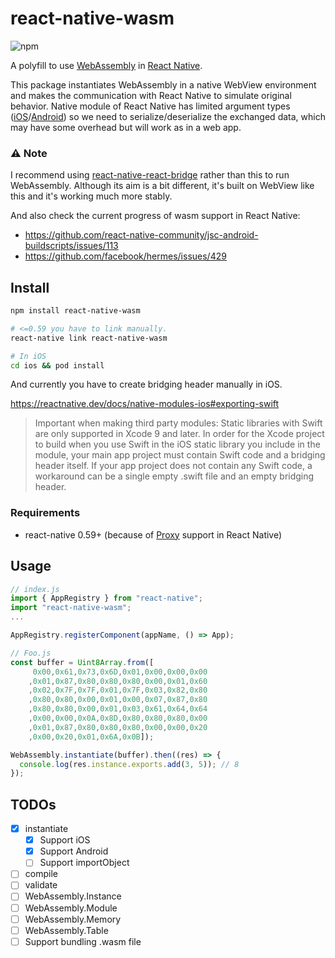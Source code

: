 # react-native-wasm

![npm](https://img.shields.io/npm/v/react-native-wasm)

A polyfill to use [WebAssembly](https://webassembly.org/) in [React Native](https://github.com/facebook/react-native).

This package instantiates WebAssembly in a native WebView environment and makes the communication with React Native to simulate original behavior.
Native module of React Native has limited argument types ([iOS](https://reactnative.dev/docs/native-modules-ios#argument-types)/[Android](https://reactnative.dev/docs/native-modules-android#argument-types)) so we need to serialize/deserialize the exchanged data, which may have some overhead but will work as in a web app.

### ⚠️ Note

I recommend using [react-native-react-bridge](https://github.com/inokawa/react-native-react-bridge) rather than this to run WebAssembly. Although its aim is a bit different, it's built on WebView like this and it's working much more stably.

And also check the current progress of wasm support in React Native:

- https://github.com/react-native-community/jsc-android-buildscripts/issues/113
- https://github.com/facebook/hermes/issues/429

## Install

```sh
npm install react-native-wasm

# <=0.59 you have to link manually.
react-native link react-native-wasm

# In iOS
cd ios && pod install
```

And currently you have to create bridging header manually in iOS.

https://reactnative.dev/docs/native-modules-ios#exporting-swift

> Important when making third party modules: Static libraries with Swift are only supported in Xcode 9 and later. In order for the Xcode project to build when you use Swift in the iOS static library you include in the module, your main app project must contain Swift code and a bridging header itself. If your app project does not contain any Swift code, a workaround can be a single empty .swift file and an empty bridging header.

### Requirements

- react-native 0.59+ (because of [Proxy](https://developer.mozilla.org/en-US/docs/Web/JavaScript/Reference/Global_Objects/Proxy) support in React Native)

## Usage

```javascript
// index.js
import { AppRegistry } from "react-native";
import "react-native-wasm";
...

AppRegistry.registerComponent(appName, () => App);

// Foo.js
const buffer = Uint8Array.from([
	 0x00,0x61,0x73,0x6D,0x01,0x00,0x00,0x00
	,0x01,0x87,0x80,0x80,0x80,0x00,0x01,0x60
	,0x02,0x7F,0x7F,0x01,0x7F,0x03,0x82,0x80
	,0x80,0x80,0x00,0x01,0x00,0x07,0x87,0x80
	,0x80,0x80,0x00,0x01,0x03,0x61,0x64,0x64
	,0x00,0x00,0x0A,0x8D,0x80,0x80,0x80,0x00
	,0x01,0x87,0x80,0x80,0x80,0x00,0x00,0x20
	,0x00,0x20,0x01,0x6A,0x0B]);

WebAssembly.instantiate(buffer).then((res) => {
  console.log(res.instance.exports.add(3, 5)); // 8
});
```

## TODOs

- [x] instantiate
  - [x] Support iOS
  - [x] Support Android
  - [ ] Support importObject
- [ ] compile
- [ ] validate
- [ ] WebAssembly.Instance
- [ ] WebAssembly.Module
- [ ] WebAssembly.Memory
- [ ] WebAssembly.Table
- [ ] Support bundling .wasm file
